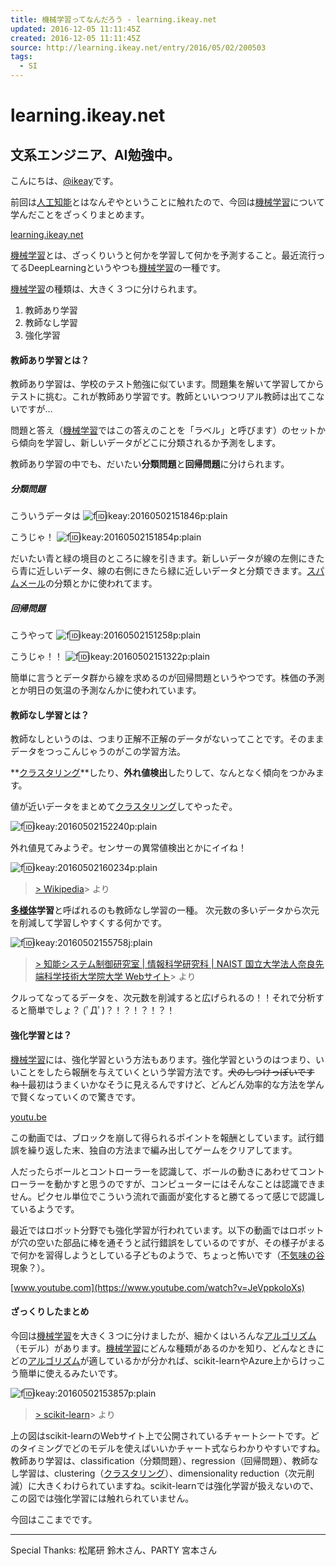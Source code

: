 ```yaml
---
title: 機械学習ってなんだろう - learning.ikeay.net
updated: 2016-12-05 11:11:45Z
created: 2016-12-05 11:11:45Z
source: http://learning.ikeay.net/entry/2016/05/02/200503
tags:
  - SI
---
```


# learning.ikeay.net

## 文系エンジニア、AI勉強中。

こんにちは、[@ikeay](https://twitter.com/ikeay)です。

前回は[人工知能](http://d.hatena.ne.jp/keyword/%BF%CD%B9%A9%C3%CE%C7%BD)とはなんぞやということに触れたので、今回は[機械学習](http://d.hatena.ne.jp/keyword/%B5%A1%B3%A3%B3%D8%BD%AC)について学んだことをざっくりまとめます。

[learning.ikeay.net](http://learning.ikeay.net/entry/2016/04/25/090016)

[機械学習](http://d.hatena.ne.jp/keyword/%B5%A1%B3%A3%B3%D8%BD%AC)とは、ざっくりいうと何かを学習して何かを予測すること。最近流行ってるDeepLearningというやつも[機械学習](http://d.hatena.ne.jp/keyword/%B5%A1%B3%A3%B3%D8%BD%AC)の一種です。

[機械学習](http://d.hatena.ne.jp/keyword/%B5%A1%B3%A3%B3%D8%BD%AC)の種類は、大きく３つに分けられます。

1. 教師あり学習
2. 教師なし学習
3. 強化学習

#### 教師あり学習とは？

教師あり学習は、学校のテスト勉強に似ています。問題集を解いて学習してからテストに挑む。これが教師あり学習です。教師といいつつリアル教師は出てこないですが…

問題と答え（[機械学習](http://d.hatena.ne.jp/keyword/%B5%A1%B3%A3%B3%D8%BD%AC)ではこの答えのことを「ラベル」と呼びます）のセットから傾向を学習し、新しいデータがどこに分類されるか予測をします。

教師あり学習の中でも、だいたい**分類問題**と**回帰問題**に分けられます。

##### 分類問題

こういうデータは
![f:id:ikeay:20160502151846p:plain](../_resources/20160502151846.png)

こうじゃ！
![f:id:ikeay:20160502151854p:plain](../_resources/20160502151854.png)

だいたい青と緑の境目のところに線を引きます。新しいデータが線の左側にきたら青に近しいデータ、線の右側にきたら緑に近しいデータと分類できます。[スパムメール](http://d.hatena.ne.jp/keyword/%A5%B9%A5%D1%A5%E0%A5%E1%A1%BC%A5%EB)の分類とかに使われてます。

##### 回帰問題

こうやって
![f:id:ikeay:20160502151258p:plain](../_resources/20160502151258.png)

こうじゃ！！
![f:id:ikeay:20160502151322p:plain](../_resources/20160502151322.png)

簡単に言うとデータ群から線を求めるのが回帰問題というやつです。株価の予測とか明日の気温の予測なんかに使われています。

#### 教師なし学習とは？

教師なしというのは、つまり正解不正解のデータがないってことです。そのままデータをつっこんじゃうのがこの学習方法。

**[クラスタリング](http://d.hatena.ne.jp/keyword/%A5%AF%A5%E9%A5%B9%A5%BF%A5%EA%A5%F3%A5%B0)**したり、**外れ値検出**したりして、なんとなく傾向をつかみます。

値が近いデータをまとめて[クラスタリング](http://d.hatena.ne.jp/keyword/%A5%AF%A5%E9%A5%B9%A5%BF%A5%EA%A5%F3%A5%B0)してやったぞ。

![f:id:ikeay:20160502152240p:plain](../_resources/20160502152240.png)

外れ値見てみようぞ。センサーの異常値検出とかにイイね！

![f:id:ikeay:20160502160234p:plain](../_resources/20160502160234.png)
> [> Wikipedia](https://ja.wikipedia.org/wiki/%E5%A4%96%E3%82%8C%E5%80%A4)> より

**[多様体](http://d.hatena.ne.jp/keyword/%C2%BF%CD%CD%C2%CE)学習**と呼ばれるのも教師なし学習の一種。 次元数の多いデータから次元を削減して学習しやすくする何かです。

![f:id:ikeay:20160502155758j:plain](../_resources/20160502155758.jpg)

> [> 知能システム制御研究室 | 情報科学研究科 | NAIST 国立大学法人奈良先端科学技術大学院大学 Webサイト](http://isw3.naist.jp/Contents/Research/ai-02-ja.html)> より

クルってなってるデータを、次元数を削減すると広げられるの！！それで分析すると簡単でしょ？
(ﾟДﾟ)？！？！？！？！

#### 強化学習とは？

[機械学習](http://d.hatena.ne.jp/keyword/%B5%A1%B3%A3%B3%D8%BD%AC)には、強化学習という方法もあります。強化学習というのはつまり、いいことをしたら報酬を与えていくという学習方法です。<s>犬のしつけっぽいですね！</s>最初はうまくいかなそうに見えるんですけど、どんどん効率的な方法を学んで賢くなっていくので驚きです。

[youtu.be](https://youtu.be/V1eYniJ0Rnk)

この動画では、ブロックを崩して得られるポイントを報酬としています。試行錯誤を繰り返した末、独自の方法まで編み出してゲームをクリアしてます。

人だったらボールとコントローラーを認識して、ボールの動きにあわせてコントローラーを動かすと思うのですが、コンピューターにはそんなことは認識できません。ピクセル単位でこういう流れで画面が変化すると勝てるって感じで認識しているようです。

最近ではロボット分野でも強化学習が行われています。以下の動画ではロボットが穴の空いた部品に棒を通そうと試行錯誤をしているのですが、その様子がまるで何かを習得しようとしている子どものようで、ちょっと怖いです（[不気味の谷](http://d.hatena.ne.jp/keyword/%C9%D4%B5%A4%CC%A3%A4%CE%C3%AB)現象？）。

[www.youtube.com](https://www.youtube.com/watch?v=JeVppkoloXs)

#### ざっくりしたまとめ

今回は[機械学習](http://d.hatena.ne.jp/keyword/%B5%A1%B3%A3%B3%D8%BD%AC)を大きく３つに分けましたが、細かくはいろんな[アルゴリズム](http://d.hatena.ne.jp/keyword/%A5%A2%A5%EB%A5%B4%A5%EA%A5%BA%A5%E0)（モデル）があります。[機械学習](http://d.hatena.ne.jp/keyword/%B5%A1%B3%A3%B3%D8%BD%AC)にどんな種類があるのかを知り、どんなときにどの[アルゴリズム](http://d.hatena.ne.jp/keyword/%A5%A2%A5%EB%A5%B4%A5%EA%A5%BA%A5%E0)が適しているかが分かれば、scikit-learnやAzure上からけっこう簡単に使えるみたいです。

![f:id:ikeay:20160502153857p:plain](../_resources/20160502153857.png)

> [> scikit-learn](http://peekaboo-vision.blogspot.jp/2013/01/machine-learning-cheat-sheet-for-scikit.html)> より

上の図はscikit-learnのWebサイト上で公開されているチャートシートです。どのタイミングでどのモデルを使えばいいかチャート式ならわかりやすいですね。 教師あり学習は、classification（分類問題）、regression（回帰問題）、教師なし学習は、clustering（[クラスタリング](http://d.hatena.ne.jp/keyword/%A5%AF%A5%E9%A5%B9%A5%BF%A5%EA%A5%F3%A5%B0)）、dimensionality reduction（次元削減）に大きくわけられていますね。scikit-learnでは強化学習が扱えないので、この図では強化学習には触れられていません。

今回はここまでです。

* * *

Special Thanks: 松尾研 鈴木さん、PARTY 宮本さん